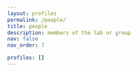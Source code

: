```yaml
---
layout: profiles
permalink: /people/
title: people
description: members of the lab or group
nav: false
nav_order: 7

profiles: [] 
---
```

